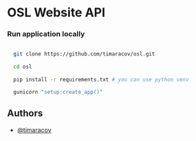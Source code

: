 # OSL Website API

### Run application locally 
```bash

  git clone https://github.com/timaracov/osl.git
  
  cd osl
  
  pip install -r requirements.txt # you can use python venv

  gunicorn "setup:create_app()"
```
## Authors

- [@timaracov](https://www.github.com/timaracov)
